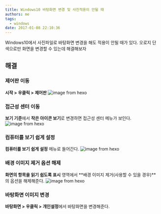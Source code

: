 ```yaml
---
title: Windows10 바탕화면 변경 및 사진적용이 안될 때
authors: me
tags:
  - windows
date: 2017-01-08 22:10:36
---
```


Windows10에서 사진파일로 바탕화면 변경을 해도 적용이 안될 때가 있다.
오로지 단색으로만 화면을 변경할 수 있는데 해결해보자

## 해결

### 제어판 이동

**시작 > 우클릭 > 제어판**
![image from hexo](https://i.imgur.com/WeObewI.jpg)

### 접근성 센터 이동

**보기 기준**에서 **작은 아이콘 보기**로 변경하면 접근성 센터 메뉴가 보인다.
![image from hexo](https://i.imgur.com/mAFQ6LZ.jpg)

### 컴퓨터를 보기 쉽게 설정

**컴퓨터를 보기 쉽게 설정** 메뉴로 들어간다.
![image from hexo](https://i.imgur.com/2XeFtFn.jpg)

### 배경 이미지 제거 옵션 해제

**화면의 항목을 읽기 쉽도록 표시** 영역에서 **배경 이미지 제거(사용할 수 있을 경우)**의 옵션을 해제해준다.
![image from hexo](https://i.imgur.com/PIAdKqf.jpg)

### 바탕화면 이미지 변경

**바탕화면 > 우클릭 > 개인설정**에서 바탕화면을 변경해준다.
